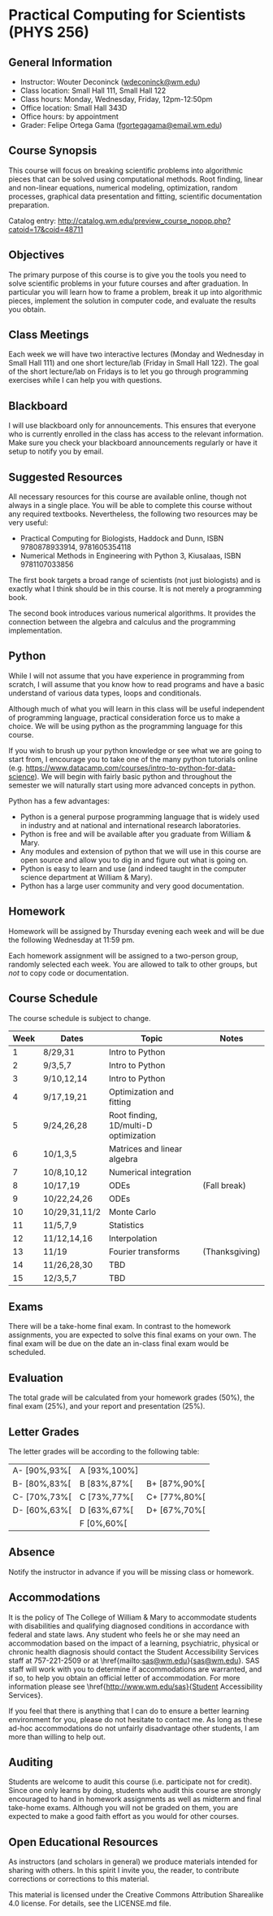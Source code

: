 # Practical Computing for Scientists (PHYS 256)

## General Information

* Instructor: Wouter Deconinck (wdeconinck@wm.edu)
* Class location: Small Hall 111, Small Hall 122
* Class hours: Monday, Wednesday, Friday, 12pm-12:50pm
* Office location: Small Hall 343D
* Office hours: by appointment
* Grader: Felipe Ortega Gama (fgortegagama@email.wm.edu)

## Course Synopsis

This course will focus on breaking scientific problems into algorithmic pieces that can be solved using computational methods. Root finding, linear and non-linear equations, numerical modeling, optimization, random processes, graphical data presentation and fitting, scientific documentation preparation.

Catalog entry: http://catalog.wm.edu/preview_course_nopop.php?catoid=17&coid=48711

## Objectives

The primary purpose of this course is to give you the tools you need to solve scientific problems in your future courses and after graduation. In particular you will learn how to frame a problem, break it up into algorithmic pieces, implement the solution in computer code, and evaluate the results you obtain.

## Class Meetings

Each week we will have two interactive lectures (Monday and Wednesday in Small Hall 111) and one short lecture/lab (Friday in Small Hall 122). The goal of the short lecture/lab on Fridays is to let you go through programming exercises while I can help you with questions.

## Blackboard

I will use blackboard only for announcements. This ensures that everyone who is currently enrolled in the class has access to the relevant information. Make sure you check your blackboard announcements regularly or have it setup to notify you by email.

## Suggested Resources

All necessary resources for this course are available online, though not always in a single place. You will be able to complete this course without any required textbooks. Nevertheless, the following two resources may be very useful:
- Practical Computing for Biologists, Haddock and Dunn, ISBN 9780878933914, 9781605354118
- Numerical Methods in Engineering with Python 3, Kiusalaas, ISBN 9781107033856

The first book targets a broad range of scientists (not just biologists) and is exactly what I think should be in this course. It is not merely a programming book.

The second book introduces various numerical algorithms. It provides the connection between the algebra and calculus and the programming implementation.

## Python

While I will not assume that you have experience in programming from scratch, I will assume that you know how to read programs and have a basic understand of various data types, loops and conditionals.

Although much of what you will learn in this class will be useful independent of programming language, practical consideration force us to make a choice. We will be using python as the programming language for this course.

If you wish to brush up your python knowledge or see what we are going to start from, I encourage you to take one of the many python tutorials online (e.g. https://www.datacamp.com/courses/intro-to-python-for-data-science). We will begin with fairly basic python and throughout the semester we will naturally start using more advanced concepts in python.

Python has a few advantages:
- Python is a general purpose programming language that is widely used in industry and at national and international research laboratories.
- Python is free and will be available after you graduate from William & Mary.
- Any modules and extension of python that we will use in this course are open source and allow you to dig in and figure out what is going on.
- Python is easy to learn and use (and indeed taught in the computer science department at William & Mary).
- Python has a large user community and very good documentation.

## Homework

Homework will be assigned by Thursday evening each week and will be due the following Wednesday at 11:59 pm.

Each homework assignment will be assigned to a two-person group, randomly selected each week. You are allowed to talk to other groups, but *not* to copy code or documentation.

## Course Schedule

The course schedule is subject to change.

| Week | Dates         | Topic           | Notes |
|------|---------------|-----------------|-------|
| 1    | 8/29,31       | Intro to Python |       |
| 2    | 9/3,5,7       | Intro to Python |       |
| 3    | 9/10,12,14    | Intro to Python |       |
| 4    | 9/17,19,21    | Optimization and fitting |       |
| 5    | 9/24,26,28    | Root finding, 1D/multi-D optimization |       |
| 6    | 10/1,3,5      | Matrices and linear algebra |       |
| 7    | 10/8,10,12    | Numerical integration |       |
| 8    | 10/17,19      | ODEs            | (Fall break) |
| 9    | 10/22,24,26   | ODEs            |       |
| 10   | 10/29,31,11/2 | Monte Carlo     |       |
| 11   | 11/5,7,9      | Statistics      |       |
| 12   | 11/12,14,16   | Interpolation   |       |
| 13   | 11/19         | Fourier transforms | (Thanksgiving) |
| 14   | 11/26,28,30   | TBD             |       |
| 15   | 12/3,5,7      | TBD             |       |

## Exams

There will be a take-home final exam. In contrast to the homework assignments, you are expected to solve this final exams on your own. The final exam will be due on the date an in-class final exam would be scheduled.

## Evaluation

The total grade will be calculated from your homework grades (50%), the final exam (25%), and your report and presentation (25%).

## Letter Grades

The letter grades will be according to the following table:

|              |              |              |
|--------------|--------------|--------------|
| A- [90%,93%[ | A [93%,100%] |              |
| B- [80%,83%[ | B [83%,87%[  | B+ [87%,90%[ |
| C- [70%,73%[ | C [73%,77%[  | C+ [77%,80%[ |
| D- [60%,63%[ | D [63%,67%[  | D+ [67%,70%[ |
|              | F [0%,60%[   |              |

## Absence

Notify the instructor in advance if you will be missing class or homework.

## Accommodations

It is the policy of The College of William \& Mary to accommodate students with disabilities and qualifying diagnosed conditions in accordance with federal and state laws. Any student who feels he or she may need an accommodation based on the impact of a learning, psychiatric, physical or chronic health diagnosis should contact the Student Accessibility Services staff at 757-221-2509 or at \href{mailto:sas@wm.edu}{sas@wm.edu}. SAS staff will work with you to determine if accommodations are warranted, and if so, to help you obtain an official letter of accommodation. For more information please see \href{http://www.wm.edu/sas}{Student Accessibility Services}.

If you feel that there is anything that I can do to ensure a better learning environment for you, please do not hesitate to contact me. As long as these ad-hoc accommodations do not unfairly disadvantage other students, I am more than willing to help out.

## Auditing

Students are welcome to audit this course (i.e. participate not for credit). Since one only learns by doing, students who audit this course are strongly encouraged to hand in homework assignments as well as midterm and final take-home exams. Although you will not be graded on them, you are expected to make a good faith effort as you would for other courses.

## Open Educational Resources

As instructors (and scholars in general) we produce materials intended for sharing with others. In this spirit I invite you, the reader, to contribute corrections or corrections to this material.

This material is licensed under the Creative Commons Attribution Sharealike 4.0 license. For details, see the LICENSE.md file.
